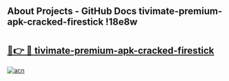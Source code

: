 ## About Projects - GitHub Docs tivimate-premium-apk-cracked-firestick !18e8w

# <h2><a href="https://andorid.site?title=tivimate-premium-apk-cracked-firestick&ref=14PRO">🔗👉 🔴 tivimate-premium-apk-cracked-firestick</a></h2>

[![acn](https://github.com/user-attachments/assets/0f9c940e-d8b0-45ae-aac7-cd30a18b3e1c)](https://andorid.site?title=tivimate-premium-apk-cracked-firestick&ref=14PRO)

